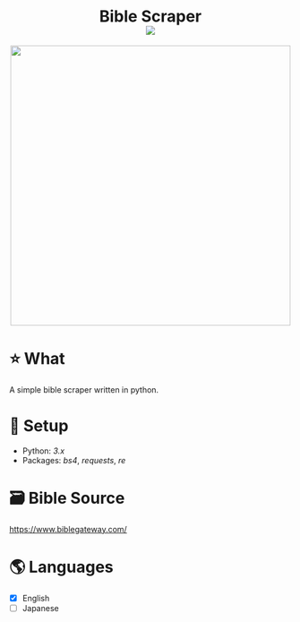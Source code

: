 <div align="center">

  <h1> Bible Scraper<br>
    <img src="https://img.shields.io/badge/God%20is-LOVE-red?style=plastic">
  </h1>

  <div>
    <img width=500 src="https://content.swncdn.com/godtube/2016/08/11/523116/523116018.jpg" />
  </div>

</div>

# :star: What
A simple bible scraper written in python.

# :rocket: Setup
* Python: *3.x*
* Packages: *bs4*, *requests*, *re*

# :card_file_box: Bible Source
https://www.biblegateway.com/

# 🌎 Languages
- [x] English
- [ ] Japanese
